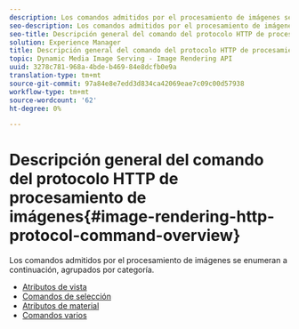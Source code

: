 ```yaml
---
description: Los comandos admitidos por el procesamiento de imágenes se enumeran a continuación, agrupados por categoría.
seo-description: Los comandos admitidos por el procesamiento de imágenes se enumeran a continuación, agrupados por categoría.
seo-title: Descripción general del comando del protocolo HTTP de procesamiento de imágenes
solution: Experience Manager
title: Descripción general del comando del protocolo HTTP de procesamiento de imágenes
topic: Dynamic Media Image Serving - Image Rendering API
uuid: 3278c781-968a-4bde-b469-84e8dcfb0e9a
translation-type: tm+mt
source-git-commit: 97a84e8e7edd3d834ca42069eae7c09c00d57938
workflow-type: tm+mt
source-wordcount: '62'
ht-degree: 0%

---
```



# Descripción general del comando del protocolo HTTP de procesamiento de imágenes{#image-rendering-http-protocol-command-overview}

Los comandos admitidos por el procesamiento de imágenes se enumeran a continuación, agrupados por categoría.

* [Atributos de vista](r-ir-view-attributes.md)
* [Comandos de selección](r-ir-selection-commands.md)
* [Atributos de material](r-ir-material-attributes.md)
* [Comandos varios](r-ir-miscellaneous-commands.md)
